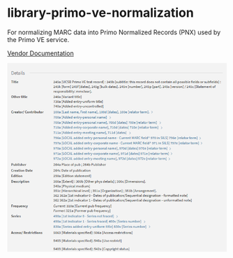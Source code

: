 # library-primo-ve-normalization

For normalizing MARC data into Primo Normalized Records (PNX) used by the Primo VE service.

[Vendor Documentation](https://knowledge.exlibrisgroup.com/Primo/Product_Documentation/020Primo_VE/Primo_VE_(English)/050Display_Configuration/Configuring_Normalization_Rules_for_Display_and_Local_Fields#Grouping_Conditions)

![Image of Primo VE details service](https://github.com/ucsb/library-primo-ve-normalization/blob/master/Img/details-service-result-example.png)
